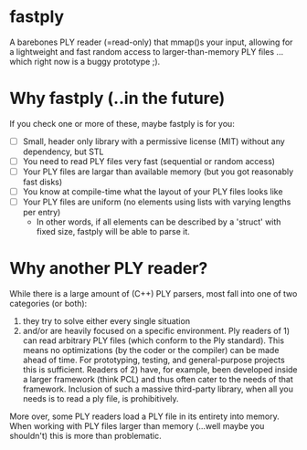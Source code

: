 # fastply

A barebones PLY reader (=read-only) that mmap()s your input, allowing for a lightweight and fast random access to larger-than-memory PLY files ... which right now is a buggy prototype ;).

# Why fastply (..in the future)
If you check one or more of these, maybe fastply is for you:
  - [ ] Small, header only library with a permissive license (MIT) without any dependency, but STL
  - [ ] You need to read PLY files very fast (sequential or random access)
  - [ ] Your PLY files are largar than available memory (but you got reasonably fast disks)
  - [ ] You know at compile-time what the layout of your PLY files looks like
  - [ ] Your PLY files are uniform (no elements using lists with varying lengths per entry)
    - In other words, if all elements can be described by a 'struct' with fixed size, fastply will be able to parse it.

# Why another PLY reader?
While there is a large amount of (C++) PLY parsers, most fall into one of two categories (or both):
 1) they try to solve either every single situation
 2) and/or are heavily focused on a specific environment.
Ply readers of 1) can read arbitrary PLY files (which conform to the Ply standard). This means no optimizations (by the coder or the compiler) can be made ahead of time. For prototyping, testing, and general-purpose projects this is sufficient. Readers of 2) have, for example, been developed inside a larger framework (think PCL) and thus often cater to the needs of that framework. Inclusion of such a massive third-party library, when all you needs is to read a ply file, is prohibitively.

More over, some PLY readers load a PLY file in its entirety into memory. When working with PLY files larger than memory (...well maybe you shouldn't) this is more than problematic.

